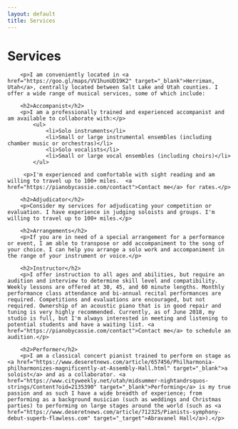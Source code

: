 ```yaml
---
layout: default
title: Services
---
```


<div class="post">
    <h1 class="pageTitle">Services</h1>

        <p>I am conveniently located in <a href="https://goo.gl/maps/VV1hunUD19K2" target="_blank">Herriman, Utah</a>, centrally located between Salt Lake and Utah counties. I offer a wide range of musical services, some of which include:

        <h2>Accompanist</h2>
        <p>I am a professionally trained and experienced accompanist and am available to collaborate with:</p> 
            <ul>
                <li>Solo instruments</li>
                <li>Small or large instrumental ensembles (including chamber music or orchestras)</li>
                <li>Solo vocalists</li>
                <li>Small or large vocal ensembles (including choirs)</li>
            </ul>
        
         <p>I'm experienced and comfortable with sight reading and am willing to travel up to 100+ miles.  <a href="https://pianobycassie.com/contact">Contact me</a> for rates.</p>

        <h2>Adjudicator</h2>
        <p>Consider my services for adjudicating your competition or evaluation. I have experience in judging soloists and groups. I'm willing to travel up to 100+ miles.</p>

        <h2>Arrangements</h2>
        <p>If you are in need of a special arrangement for a performance or event, I am able to transpose or add accompaniment to the song of your choice. I can help you arrange a solo work and accompaniment in the range of your instrument or voice.</p>

        <h2>Instructor</h2>
        <p>I offer instruction to all ages and abilities, but require an audition and interview to determine skill level and compatibility. Weekly lessons are offered at 30, 45, and 60 minute lengths. Monthly performance class attendance and bi-annual recital performances are required. Competitions and evaluations are encouraged, but not required. Ownership of an acoustic piano that is in good repair and tuning is very highly recommended. Currently, as of June 2018, my studio is full, but I'm always interested in meeting and listening to potential students and have a waiting list. <a href="https://pianobycassie.com/contact">Contact me</a> to schedule an audition.</p>

        <h2>Performer</h2>
        <p>I am a classical concert pianist trained to perform on stage as <a href="https://www.deseretnews.com/article/657456/Philharmonia-philharmonizes-magnificently-at-Assembly-Hall.html" target="_blank">a soloist</a> and as a collaborator. <a href="https://www.cityweekly.net/utah/midsummer-nightandrsquos-strings/Content?oid=2135390" target="_blank">Performing</a> is my true passion and as such I have a wide breadth of experience; from performing as a background musician (such as weddings and Christmas parties) to performing on large stages around the world (such as <a href="https://www.deseretnews.com/article/712325/Pianists-symphony-debut-superb-flawless.com" target="_target">Abravanel Hall</a>).</p>
